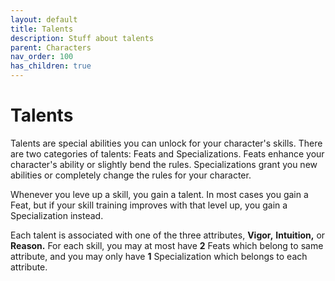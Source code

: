 ```yaml
---
layout: default
title: Talents
description: Stuff about talents
parent: Characters
nav_order: 100
has_children: true
---
```


# Talents

Talents are special abilities you can unlock for your character's skills. There are two categories of talents: Feats and Specializations. Feats enhance your character's ability or slightly bend the rules. Specializations grant you new abilities or completely change the rules for your character.

Whenever you leve up a skill, you gain a talent. In most cases you gain a Feat, but if your skill training improves with that level up, you gain a Specialization instead.

Each talent is associated with one of the three attributes, **Vigor,** **Intuition,** or **Reason.** For each skill, you may at most have **2** Feats which belong to same attribute, and you may only have **1** Specialization which belongs to each attribute.
